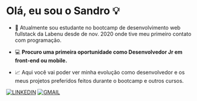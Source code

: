 # Olá, eu sou o Sandro 💡

- 📘 Atualmente sou estudante no bootcamp de desenvolvimento web fullstack da Labenu desde de nov. 2020 onde tive meu primeiro contato com programação.

- 💻 **Procuro uma primeira oportunidade como Desenvolvedor Jr em front-end ou mobile.**

- 📈 Aqui você vai poder ver minha evolução como desenvolvedor e os meus projetos preferidos feitos durante o bootcamp e outros cursos.

[![LINKEDIN](https://img.shields.io/badge/Linkedin-black?style=for-the-badge&logo=linkedin)](https://www.linkedin.com/in/vitormalencar) [![GMAIL](https://img.shields.io/badge/Gmail-black?style=for-the-badge&logo=gmail)](sandrotome.jr@gmail.com)
